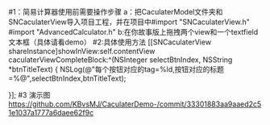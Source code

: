 #1：简易计算器使用前需要操作步骤
a：把CaculaterModel文件夹和SNCaculaterView导入项目工程，并在项目中#import "SNCaculaterView.h"  #import "AdvancedCalculator.h"
b:在你故事版上拖拽两个view和一个textfield文本框（具体请看demo）
#2:具体使用方法
 [[SNCaculaterView shareInstance]showInView:self.contentView caculaterViewCompleteBlock:^(NSInteger selectBtnIndex, NSString *btnTitleText) 
 {
   NSLog(@"每个按钮对应的tag=%ld,按钮对应的标题=%@",selectBtnIndex,btnTitleText);

 }];
#3 演示图
https://github.com/KBvsMJ/CaculaterDemo-/commit/33301883aa9aaed2c51e1037a1777a6daee62f9c
